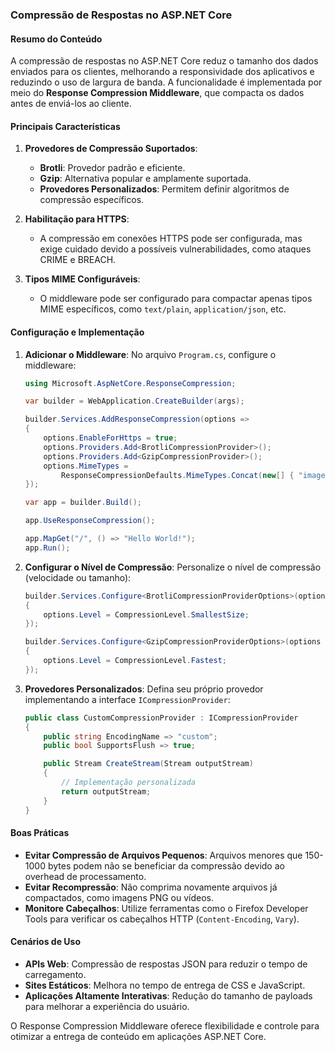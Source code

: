 ### Compressão de Respostas no ASP.NET Core

#### Resumo do Conteúdo
A compressão de respostas no ASP.NET Core reduz o tamanho dos dados enviados para os clientes, melhorando a responsividade dos aplicativos e reduzindo o uso de largura de banda. A funcionalidade é implementada por meio do **Response Compression Middleware**, que compacta os dados antes de enviá-los ao cliente.

#### Principais Características
1. **Provedores de Compressão Suportados**:
   - **Brotli**: Provedor padrão e eficiente.
   - **Gzip**: Alternativa popular e amplamente suportada.
   - **Provedores Personalizados**: Permitem definir algoritmos de compressão específicos.

2. **Habilitação para HTTPS**:
   - A compressão em conexões HTTPS pode ser configurada, mas exige cuidado devido a possíveis vulnerabilidades, como ataques CRIME e BREACH.

3. **Tipos MIME Configuráveis**:
   - O middleware pode ser configurado para compactar apenas tipos MIME específicos, como `text/plain`, `application/json`, etc.

#### Configuração e Implementação
1. **Adicionar o Middleware**:
   No arquivo `Program.cs`, configure o middleware:
   ```csharp
   using Microsoft.AspNetCore.ResponseCompression;

   var builder = WebApplication.CreateBuilder(args);

   builder.Services.AddResponseCompression(options =>
   {
       options.EnableForHttps = true;
       options.Providers.Add<BrotliCompressionProvider>();
       options.Providers.Add<GzipCompressionProvider>();
       options.MimeTypes =
           ResponseCompressionDefaults.MimeTypes.Concat(new[] { "image/svg+xml" });
   });

   var app = builder.Build();

   app.UseResponseCompression();

   app.MapGet("/", () => "Hello World!");
   app.Run();
   ```

2. **Configurar o Nível de Compressão**:
   Personalize o nível de compressão (velocidade ou tamanho):
   ```csharp
   builder.Services.Configure<BrotliCompressionProviderOptions>(options =>
   {
       options.Level = CompressionLevel.SmallestSize;
   });

   builder.Services.Configure<GzipCompressionProviderOptions>(options =>
   {
       options.Level = CompressionLevel.Fastest;
   });
   ```

3. **Provedores Personalizados**:
   Defina seu próprio provedor implementando a interface `ICompressionProvider`:
   ```csharp
   public class CustomCompressionProvider : ICompressionProvider
   {
       public string EncodingName => "custom";
       public bool SupportsFlush => true;

       public Stream CreateStream(Stream outputStream)
       {
           // Implementação personalizada
           return outputStream;
       }
   }
   ```

#### Boas Práticas
- **Evitar Compressão de Arquivos Pequenos**:
  Arquivos menores que 150-1000 bytes podem não se beneficiar da compressão devido ao overhead de processamento.
- **Evitar Recompressão**:
  Não comprima novamente arquivos já compactados, como imagens PNG ou vídeos.
- **Monitore Cabeçalhos**:
  Utilize ferramentas como o Firefox Developer Tools para verificar os cabeçalhos HTTP (`Content-Encoding`, `Vary`).

#### Cenários de Uso
- **APIs Web**: Compressão de respostas JSON para reduzir o tempo de carregamento.
- **Sites Estáticos**: Melhora no tempo de entrega de CSS e JavaScript.
- **Aplicações Altamente Interativas**: Redução do tamanho de payloads para melhorar a experiência do usuário.

O Response Compression Middleware oferece flexibilidade e controle para otimizar a entrega de conteúdo em aplicações ASP.NET Core.